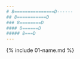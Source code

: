 ```yaml
---
# 8===============D------
## 8===========D
### 8========D
#### 8======D
##### 8===D
---
```


{% include 01-name.md %}

